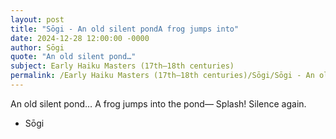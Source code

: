 ```yaml
---
layout: post
title: "Sōgi - An old silent pondA frog jumps into"
date: 2024-12-28 12:00:00 -0000
author: Sōgi
quote: "An old silent pond…"
subject: Early Haiku Masters (17th–18th centuries)
permalink: /Early Haiku Masters (17th–18th centuries)/Sōgi/Sōgi - An old silent pondA frog jumps into
---
```


An old silent pond…
A frog jumps into the pond—
Splash! Silence again.

- Sōgi
